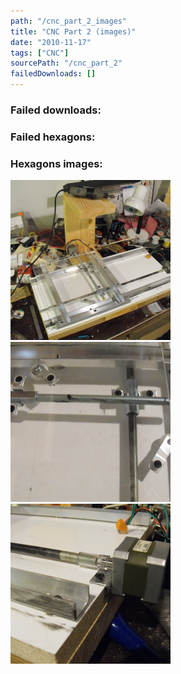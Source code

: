 ```yaml
---
path: "/cnc_part_2_images"
title: "CNC Part 2 (images)"
date: "2010-11-17"
tags: ["CNC"]
sourcePath: "/cnc_part_2"
failedDownloads: []
---
```



### Failed downloads:

### Failed hexagons:

### Hexagons images:
 ![x_y_full.jpg_hexagon.jpeg](x_y_full.jpg_hexagon.jpeg)
 ![x_y_closeup.jpg_hexagon.jpeg](x_y_closeup.jpg_hexagon.jpeg)
 ![motor_mount.jpg_hexagon.jpeg](motor_mount.jpg_hexagon.jpeg)
